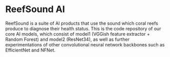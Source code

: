 # ReefSound AI

ReefSound is a suite of AI products that use the sound which coral reefs produce to diagnose their health status. This is the code repository of our core AI models, which consist of model1 (VGGish feature extractor + Random Forest) and model2 (ResNet34), as well as further experimentations of other convolutional neural network backbones such as EfficientNet and NFNet.
